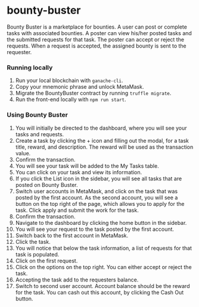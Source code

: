 # bounty-buster

Bounty Buster is a marketplace for bounties. A user can post or complete tasks
with associated bounties. A poster can view his/her posted tasks and the submitted
requests for that task. The poster can accept or reject the requests. When a
request is accepted, the assigned bounty is sent to the requester.

### Running locally

1. Run your local blockchain with `ganache-cli`.
2. Copy your mnemonic phrase and unlock MetaMask.
3. Migrate the BountyBuster contract by running `truffle migrate`.
4. Run the front-end locally with `npm run start`.

### Using Bounty Buster

1. You will initially be directed to the dashboard, where you will see your
   tasks and requests.
2. Create a task by clicking the + icon and filling out the modal, for a task
   title, reward, and description. The reward will be used as the transaction
   value.
3. Confirm the transaction.
4. You will see your task will be added to the My Tasks table.
5. You can click on your task and view its information.
6. If you click the List icon in the sidebar, you will see all tasks that are posted
   on Bounty Buster.
7. Switch user accounts in MetaMask, and click on the task that was posted by the
   first account. As the second account, you will see a button on the top right of
   the page, which allows you to apply for the task. Click apply and submit the
   work for the task.
8. Confirm the transaction.
9. Navigate to the dashboard by clicking the home button in the sidebar.
10. You will see your request to the task posted by the first account.
11. Switch back to the first account in MetaMask.
12. Click the task.
13. You will notice that below the task information, a list of requests for that
    task is populated.
14. Click on the first request.
15. Click on the options on the top right. You can either accept or reject the task.
16. Accepting the task add to the requesters balance.
17. Switch to second user account. Account balance should be the reward for the
    task. You can cash out this account, by clicking the Cash Out button.
